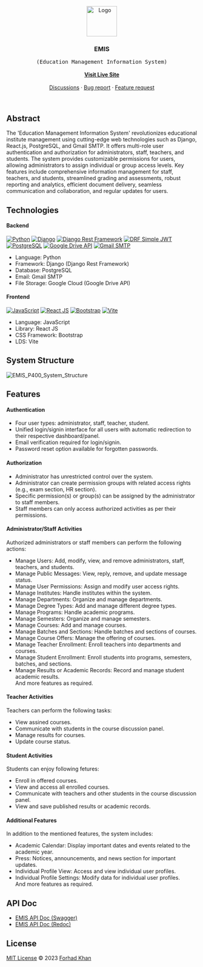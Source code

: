 
<p align="center">
	<!-- PROJECT LOGO -->
  <a href="https://github.com/forhadakhan/emis">
    <img src="https://github.com/forhadakhan/emis/assets/67508944/2729ec23-c961-4c3d-b75a-91f2e3608913" alt="Logo" width="80" height="80">
  </a>

  <h3 align="center">EMIS</h3>

  <p align="center">
    <samp>(Education Management Information System)</samp>
    <br />
    <br />
    <a href="https://emisys.vercel.app/"><strong>Visit Live Site</strong></a>
    <br />
    <br />
    <a href="https://github.com/forhadakhan/emis/discussions/1">Discussions</a>
    ·
    <a href="https://github.com/forhadakhan/emis/issues">Bug report</a>
    ·
    <a href="https://github.com/forhadakhan/emis/issues">Feature request</a>
  </p>
</p>

<br/>

## Abstract

The 'Education Management Information System' revolutionizes educational institute management using cutting-edge web technologies such as Django, React.js, PostgreSQL, and Gmail SMTP. It offers multi-role user authentication and authorization for administrators, staff, teachers, and students. The system provides customizable permissions for users, allowing administrators to assign individual or group access levels. Key features include comprehensive information management for staff, teachers, and students, streamlined grading and assessments, robust reporting and analytics, efficient document delivery, seamless communication and collaboration, and regular updates for users.

## Technologies

#### Backend
[![Python](https://img.shields.io/badge/Python-v3.11.3-blue)](https://www.python.org/)
[![Django](https://img.shields.io/badge/Django-v4.2.2-brightgreen)](https://www.djangoproject.com/)
[![Django Rest Framework](https://img.shields.io/badge/Django%20Rest%20Framework-v3.14.0-orange)](https://www.django-rest-framework.org/)
[![DRF Simple JWT](https://img.shields.io/badge/DRF%20Simple%20JWT-v5.2.2-blue)](https://django-rest-framework-simplejwt.readthedocs.io/en/latest/)
[![PostgreSQL](https://img.shields.io/badge/PostgreSQL-v15-blue)](https://www.postgresql.org/)
[![Google Drive API](https://img.shields.io/badge/Google%20Drive%20API-blue)](https://developers.google.com/drive/api/)
[![Gmail SMTP](https://img.shields.io/badge/Gmail%20SMTP-orange)](https://mail.google.com/)

- Language: Python
- Framework: Django (Django Rest Framework)
- Database: PostgreSQL
- Email: Gmail SMTP
- File Storage: Google Cloud (Google Drive API)

#### Frontend
[![JavaScript](https://img.shields.io/badge/JavaScript-red)](https://developer.mozilla.org/en-US/docs/Web/JavaScript)
[![React JS](https://img.shields.io/badge/React%20JS-v18.2.0-navyblue)](https://reactjs.org/)
[![Bootstrap](https://img.shields.io/badge/Bootstrap-v5.3-blue)](https://getbootstrap.com/)
[![Vite](https://img.shields.io/badge/Vite-v4.3.9-purple)](https://vitejs.dev/)

- Language: JavaScript
- Library: React JS
- CSS Framework: Bootstrap
- LDS: Vite


## System Structure 
![EMIS_P400_System_Structure](https://github.com/forhadakhan/emis/assets/67508944/9d53a210-37a7-4552-bfe5-c8fee17b736a)


## Features 

#### Authentication  
- Four user types: administrator, staff, teacher, student.   
- Unified login/signin interface for all users with automatic redirection to their respective dashboard/panel.   
- Email verification required for login/signin.    
- Password reset option available for forgotten passwords.    

#### Authorization    
- Administrator has unrestricted control over the system.    
- Administrator can create permission groups with related access rights (e.g., exam section, HR section).    
- Specific permission(s) or group(s) can be assigned by the administrator to staff members.    
- Staff members can only access authorized activities as per their permissions.    

#### Administrator/Staff Activities    
Authorized administrators or staff members can perform the following actions:    

- Manage Users: Add, modify, view, and remove administrators, staff, teachers, and students.    
- Manage Public Messages: View, reply, remove, and update message status.   
- Manage User Permissions: Assign and modify user access rights.    
- Manage Institutes: Handle institutes within the system.    
- Manage Departments: Organize and manage departments.   
- Manage Degree Types: Add and manage different degree types.    
- Manage Programs: Handle academic programs.    
- Manage Semesters: Organize and manage semesters.    
- Manage Courses: Add and manage courses.    
- Manage Batches and Sections: Handle batches and sections of courses.     
- Manage Course Offers: Manage the offering of courses.     
- Manage Teacher Enrollment: Enroll teachers into departments and courses.  
- Manage Student Enrollment: Enroll students into programs, semesters, batches, and sections.  
- Manage Results or Academic Records: Record and manage student academic results.          
And more features as required.    

#### Teacher Activities 
Teachers can perform the following tasks:  
- View assined courses.   
- Communicate with students in the course discussion panel.   
- Manage results for courses.   
- Update course status.   

#### Student Activities    
Students can enjoy following fetures:   
- Enroll in offered courses.    
- View and access all enrolled courses.   
- Communicate with teachers and other students in the course discussion panel.   
- View and save published results or academic records.   

#### Additional Features  
In addition to the mentioned features, the system includes:  
- Academic Calendar: Display important dates and events related to the academic year.  
- Press: Notices, announcements, and news section for important updates.  
- Individual Profile View: Access and view individual user profiles.  
- Individual Profile Settings: Modify data for individual user profiles.  
And more features as required.  
     

## API Doc 
- [EMIS API Doc (Swagger)](https://emis.up.railway.app/doc/swagger/)  
- [EMIS API Doc (Redoc)](https://emis.up.railway.app/doc/redoc/)  


## License

[MIT License](./LICENSE) © 2023 [Forhad Khan](https://github.com/forhadakhan/)





<!-- 
	
	<img src="https://i.postimg.cc/7ZdXzGj1/emis-256x256.png" alt="Logo" width="80" height="80"> 
	
-->